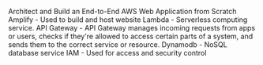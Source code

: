 Architect and Build an End-to-End AWS Web Application from Scratch <br>
Amplify - Used to build and host website
Lambda - Serverless computing service.
API Gateway - API Gateway manages incoming requests from apps or users, checks if they're allowed to access certain parts of a system, and sends them to the correct service or resource.
Dynamodb - NoSQL database service
IAM - Used for access and security control
